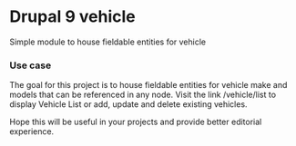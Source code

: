 # Drupal 9 vehicle

Simple module to house fieldable entities for vehicle


### Use case

The goal for this project is to house fieldable entities for vehicle make and models that can be referenced in any node. Visit the link /vehicle/list to display Vehicle List or add, update and delete existing vehicles.

Hope this will be useful in your projects and provide better editorial experience.

